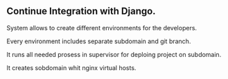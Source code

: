 ## Continue Integration with Django.

System allows to create different environments for the developers.

Every environment includes separate subdomain and git branch.

It runs all needed prosess in supervisor for deploing project on subdomain.

It creates sobdomain whit nginx virtual hosts.
